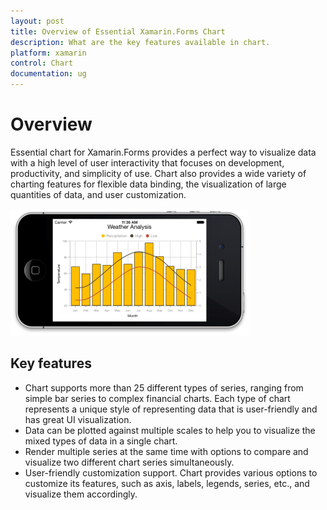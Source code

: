 ```yaml
---
layout: post
title: Overview of Essential Xamarin.Forms Chart
description: What are the key features available in chart.
platform: xamarin
control: Chart
documentation: ug
---
```


# Overview

Essential chart for Xamarin.Forms provides a perfect way to visualize data with a high level of user interactivity that focuses on development, productivity, and simplicity of use. Chart also provides a wide variety of charting features for flexible data binding, the visualization of large quantities of data, and user customization.

![](Overview_images/img1.png)



## Key features

* Chart supports more than 25 different types of series, ranging from simple bar series to complex financial charts. Each type of chart represents a unique style of representing data that is user-friendly and has great UI visualization.
* Data can be plotted against multiple scales to help you to visualize the mixed types of data in a single chart.
* Render multiple series at the same time with options to compare and visualize two different chart series simultaneously.
* User-friendly customization support. Chart provides various options to customize its features, such as axis, labels, legends, series, etc., and visualize them accordingly. 
